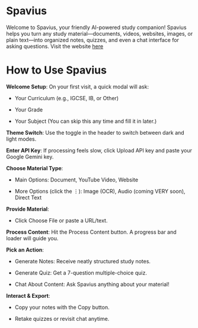 # Spavius

Welcome to Spavius, your friendly AI-powered study companion! Spavius helps you turn any study material—documents, videos, websites, images, or plain text—into organized notes, quizzes, and even a chat interface for asking questions. Visit the website [here](https://sisschoolguy.github.io/Spavius/study.html)

# How to Use Spavius

**Welcome Setup**: On your first visit, a quick modal will ask:

- Your Curriculum (e.g., IGCSE, IB, or Other)

- Your Grade

- Your Subject
(You can skip this any time and fill it in later.)

**Theme Switch**: Use the toggle in the header to switch between dark and light modes.

**Enter API Key**: If processing feels slow, click Upload API key and paste your Google Gemini key.

**Choose Material Type**:

- Main Options: Document, YouTube Video, Website

- More Options (click the ⋮): Image (OCR), Audio (coming VERY soon), Direct Text

**Provide Material**:

- Click Choose File or paste a URL/text.

**Process Content**: Hit the Process Content button. A progress bar and loader will guide you.

**Pick an Action**:

- Generate Notes: Receive neatly structured study notes.

- Generate Quiz: Get a 7-question multiple-choice quiz.

- Chat About Content: Ask Spavius anything about your material!

**Interact & Export**:

- Copy your notes with the Copy button.

- Retake quizzes or revisit chat anytime.
